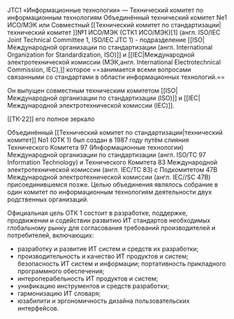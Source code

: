 JTC1 «Информационные технологии» — Технический комитет по информационным технологиям 
Объединённый технический комитет Ne1 ИСО/МЭК или Совместный [[Технический комитет по стандартизации|технический комитет ]]№1 ИСО/МЭК (СТК1 ИСО/МЭК)[1] (англ. ISO/IEC Joint Technical Committee 1, ISO/lEC JTC 1) - подразделение [[ISO|Международной организации по стандартизации (англ. International Organization for Standardization, ISO)]] и [[IEC|Международной электротехнической комиссии (МЭК,англ. International Electrotechnical Commission, IEC),]] которое ==занимается всеми вопросами связанными со стандартами в области информационных технологий.==


Он выпущен совместным техническим комитетом [[ISO|Международной организации по стандартизации (ISO)]] и [[IEC|Международной электротехнической комиссии (IEC)]]. 

[[ТК-22]] его полное зеркало

Объединённый [[Технический комитет по стандартизации|технический комитет]] No1 (OTK 1) был создан в 1987 году путём слияния Технического Комитета 97 (Информационные технологии) Международной организации по стандартизации (англ. ISO/ТС 97 Information Technology) и Технического Комитета 83 Международной электротехнической комиссии (англ. IEC/ТС 83) с Подкомитетом 47В Международной электротехнической комиссии (англ. IEC//SC 47B) присоединившемся позже. Целью объединения являлось собрание в один комитет по информационным технологиям деятельности двух родственных организаций.


Официальная цель ОТК 1 состоит в разработке, поддержке, продвижении и содействии развитию ИТ стандартов необходимых глобальному рынку для согласования требований производителей и потребителей, включающих:

-   разработку и развитие ИТ систем и средств их разработки;
-   производительность и качество ИТ продуктов и систем; безопасность ИТ систем и информации; портативность прикладного программного обеспечения;
-   интероперабельность ИТ продуктов и систем;
-   унификацию инструментов и средств разработки;
-   гармонизацию ИТ словаря;
-   юзабилити и эргономичность дизайна пользовательских интерфейсов.


